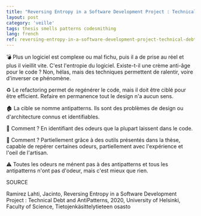 ```yaml
---
title: "Reversing Entropy in a Software Development Project : Technical Debt and AntiPatterns"
layout: post
category: 'veille'
tags: thesis smells patterns codesmithing
lang: french
ref: reversing-entropy-in-a-software-development-project-technical-debt-and-antipattern
---
```


💣 Plus un logiciel est complexe ou mal fichu, puis il a de prise au réel et plus il vieillit vite. C'est l'entropie du logiciel. Existe-t-il une crème anti-âge pour le code ? Non, hélas, mais des techniques permettent de ralentir, voire d'inverser ce phénomène.

♻️ Le refactoring permet de regénérer le code, mais il doit être ciblé pour être efficient. Refaire en permanence tout le design n'a aucun sens.

🏚️ La cible se nomme antipatterns. Ils sont des problèmes de design ou d'architecture connus et identifiables.

🦨 Comment ? En identifiant des odeurs que la plupart laissent dans le code.

🔧 Comment ? Partiellement grâce à des outils présentés dans la thèse, capable de repérer certaines odeurs, partiellement avec l'expérience et l'oeil de l'artisan.

⚠️ Toutes les odeurs ne ménent pas à des antipatterns et tous les antipatterns n'ont pas d'odeur, mais c'est mieux que rien.

SOURCE

Ramirez Lahti, Jacinto, Reversing Entropy in a Software Development Project : Technical Debt and AntiPatterns, 2020, University of Helsinki, Faculty of Science, Tietojenkäsittelytieteen osasto